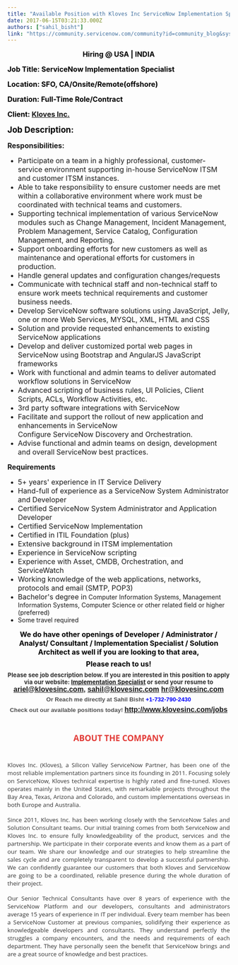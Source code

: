 ```yaml
---
title: "Available Position with Kloves Inc ServiceNow Implementation Specialist"
date: 2017-06-15T03:21:33.000Z
authors: ["sahil_bisht"]
link: "https://community.servicenow.com/community?id=community_blog&sys_id=073d2ee5dbd0dbc01dcaf3231f96192e"
---
```

<p style="text-align: center;"><span style="color: black; font-size: 12.0pt;"><strong>Hiring @ USA | INDIA<br/></strong></span></p><p><span style="color: black; font-size: 12.0pt;"><strong>Job Title: ServiceNow Implementation Specialist</strong></span></p><p><span style="color: black; font-size: 12.0pt;"><strong>Location: SFO, CA/Onsite/Remote(offshore)</strong></span></p><p><span style="color: black; font-size: 12.0pt;"><strong>Duration: Full-Time Role/Contract</strong></span></p><p><span style="color: black; font-size: 12.0pt;"><strong>Client: <a title="w.klovesinc.com/" href="http://www.klovesinc.com/">Kloves Inc.</a></strong></span></p><p style="margin-top: 5.0pt; margin-bottom: 5.0pt;"></p><p style="margin-top: 5.0pt; margin-bottom: 5.0pt;"><span style="color: black; font-size: 14.0pt;"><strong>Job Description:</strong></span></p><p><span style="font-size: 12.0pt;"><strong>Responsibilities:</strong></span></p><ul style="list-style-type: disc;"><li><span style="font-size: 12.0pt;">Participate on a team in a highly professional, customer-service environment supporting in-house ServiceNow ITSM and customer ITSM instances.</span></li><li><span style="font-size: 12.0pt;">Able to take responsibility to ensure customer needs are met within a collaborative environment where work must be coordinated with technical teams and customers.</span></li><li><span style="font-size: 12.0pt;">Supporting technical implementation of various ServiceNow modules such as Change Management, Incident Management, Problem Management, Service Catalog, Configuration Management, and Reporting.</span></li><li><span style="font-size: 12.0pt;">Support onboarding efforts for new customers as well as maintenance and operational efforts for customers in production.</span></li><li><span style="font-size: 12.0pt;">Handle general updates and configuration changes/requests</span></li><li><span style="font-size: 12.0pt;">Communicate with technical staff and non-technical staff to ensure work meets technical requirements and customer business needs.</span></li><li><span style="font-size: 12.0pt;">Develop ServiceNow software solutions using JavaScript, Jelly, one or more Web Services, MYSQL, XML, HTML and CSS</span></li><li><span style="font-size: 12.0pt;">Solution and provide requested enhancements to existing ServiceNow applications</span></li><li><span style="font-size: 12.0pt;">Develop and deliver customized portal web pages in ServiceNow using Bootstrap and AngularJS JavaScript frameworks</span></li><li><span style="font-size: 12.0pt;">Work with functional and admin teams to deliver automated workflow solutions in ServiceNow</span></li><li><span style="font-size: 12.0pt;">Advanced scripting of business rules, UI Policies, Client Scripts, ACLs, Workflow Activities, etc.</span></li><li><span style="font-size: 12.0pt;">3rd party software integrations with ServiceNow</span></li><li><span style="font-size: 12.0pt;">Facilitate and support the rollout of new application and enhancements in ServiceNow<br/>Configure ServiceNow Discovery and Orchestration.</span></li><li><span style="font-size: 12.0pt;">Advise functional and admin teams on design, development and overall ServiceNow best practices.</span></li></ul><p></p><p><span style="font-size: 12.0pt;"><strong>Requirements</strong></span></p><ul style="list-style-type: disc;"><li><span style="font-size: 12.0pt;">5+ years' experience in IT Service Delivery</span></li><li><span style="font-size: 12.0pt;">Hand-full of experience as a ServiceNow System Administrator and Developer</span></li><li><span style="font-size: 12.0pt;">Certified ServiceNow System Administrator and Application Developer</span></li><li><span style="font-size: 12.0pt;">Certified ServiceNow Implementation</span></li><li><span style="font-size: 12.0pt;">Certified in ITIL Foundation (plus)</span></li><li><span style="font-size: 12.0pt;">Extensive background in ITSM implementation</span></li><li><span style="font-size: 12.0pt;">Experience in ServiceNow scripting</span></li><li><span style="font-size: 12.0pt; background: white;">Experience with Asset, CMDB, Orchestration, and ServiceWatch</span></li><li><span style="font-size: 12.0pt;">Working knowledge of the web applications, networks, protocols and email (SMTP, POP3)</span></li><li><span style="font-size: 12.0pt;">Bachelor's degree in</span> Computer Information Systems, Management Information Systems, Computer Science or other related field or higher (preferred)</li><li>Some travel required</li></ul><p></p><p align="center" style="margin-top: 5.0pt; margin-bottom: 5.0pt; text-align: center;"><span style="color: black; font-size: 12.0pt;"><strong>We do have other openings of Developer / Administrator / Analyst/ Consultant / Implementation Specialist / Solution Architect as well if you are looking to that area, </strong></span></p><p align="center" style="margin-top: 5.0pt; margin-bottom: 5.0pt; text-align: center;"><span style="color: black; font-size: 12.0pt;"><strong>Please reach to us!</strong></span></p><p align="center" style="margin-top: 5.0pt; margin-bottom: 5.0pt; text-align: center;"><strong><span style="color: #303030; font-size: 10pt; font-family: inherit, serif; text-align: center;"><strong>Please see job description below. If you are interested in this position to apply via our website: <span style="color: black; text-align: center;"><strong><a title="w.klovesinc.com/jobs/implementation-specialist-salt-lake-city-ut/" href="http://www.klovesinc.com/jobs/implementation-specialist-salt-lake-city-ut/">Implementation Specialist</a></strong></span> or send your resume to </strong></span><span style="font-size: 12pt;"><span style="color: #303030; font-family: Arial, sans-serif;"><a title="iel@klovesinc.com" href="mailto:ariel@klovesinc.com" target="_blank">ariel@klovesinc.com</a>, </span><span style="color: #303030; font-family: Calibri, sans-serif;"><span style="color: #303030;"><a title="hil@klovesinc.com" href="mailto:sahil@klovesinc.com">sahil@klovesinc.com</a> </span><span style="font-family: Arial, sans-serif; color: blue;"><a title="@klovesinc.com" href="mailto:hr@klovesinc.com">hr@klovesinc.com</a></span></span></span></strong></p><p align="center" style="margin-top: 5.0pt; margin-bottom: 5.0pt; text-align: center;"><span style="color: black; font-size: 12.0pt;"><strong style=": ; color: blue; font-size: 10.0pt; font-family: 'Arial','sans-serif'; text-align: center;"><strong><span style="color: #505050;">Or Reach me directly at Sahil Bisht </span> +1-732-790-2430</strong></strong></span></p><p align="center" style="margin-top: 5.0pt; margin-bottom: 5.0pt; text-align: center;"><span style="color: black; font-size: 12.0pt;"><strong style=": ; color: blue; font-size: 10.0pt; font-family: 'Arial','sans-serif'; text-align: center;"><strong style="font-size: 12.0pt;"><strong><span style="color: #505050; font-size: 10pt;">Check out our available positions today! </span><a title="w.klovesinc.com/jobs" href="http://www.klovesinc.com/jobs" target="_blank">http://www.klovesinc.com/jobs</a></strong></strong></strong></span></p><p align="center" style="margin-top: 5.0pt; margin-bottom: 5.0pt; text-align: center;"></p><h2 style="padding-bottom: 15px; font-size: 30px; font-family: 'Open Sans', sans-serif; color: #646464; text-align: center;"><span style="font-weight: inherit; font-style: inherit; font-size: 18.6667px; font-family: inherit; color: #e23d39;">ABOUT THE COMPANY</span></h2><p style="margin-bottom: 10px; font-size: 16px; font-family: 'Open Sans', sans-serif; color: #333333; text-align: justify;"><span style="font-weight: inherit; font-style: inherit; font-size: 10pt; font-family: inherit;">Kloves Inc. (Kloves), a Silicon Valley ServiceNow Partner, has been one of the most reliable implementation partners since its founding in 2011. Focusing solely on ServiceNow, Kloves technical expertise is highly rated and fine-tuned. Kloves operates mainly in the United States, with remarkable projects throughout the Bay Area, Texas, Arizona and Colorado, and custom implementations overseas in both Europe and Australia.</span></p><p style="margin-bottom: 10px; font-size: 16px; font-family: 'Open Sans', sans-serif; color: #333333; text-align: justify;"><span style="font-weight: inherit; font-style: inherit; font-size: 10pt; font-family: inherit;">Since 2011, Kloves Inc. has been working closely with the ServiceNow Sales and Solution Consultant teams. Our initial training comes from both ServiceNow and Kloves Inc. to ensure fully knowledgeability of the product, services and the partnership. We participate in their corporate events and know them as a part of our team. We share our knowledge and our strategies to help streamline the sales cycle and are completely transparent to develop a successful partnership. We can confidently guarantee our customers that both Kloves and ServiceNow are going to be a coordinated, reliable presence during the whole duration of their project.</span></p><p style="margin-bottom: 10px; font-size: 16px; font-family: 'Open Sans', sans-serif; color: #333333; text-align: justify;"><span style="font-weight: inherit; font-style: inherit; font-size: 10pt; font-family: inherit;">Our Senior Technical Consultants have over 8 years of experience with the ServiceNow Platform and our developers, consultants and administrators average 15 years of experience in IT per individual. Every team member has been a ServiceNow Customer at previous companies, solidifying their experience as knowledgeable developers and consultants. They understand perfectly the struggles a company encounters, and the needs and requirements of each department. They have personally seen the benefit that ServiceNow brings and are a great source of knowledge and best practices.</span></p>